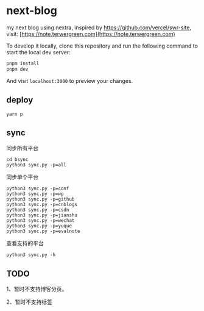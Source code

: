 # next-blog

my next blog using nextra, inspired by https://github.com/vercel/swr-site, visit: [https://note.terwergreen.com](https://note.terwergreen.com)

To develop it locally, clone this repository and run the following command to start the local dev server:

```bash
pnpm install
pnpm dev
```

And visit `localhost:3000` to preview your changes.

## deploy

```
yarn p
```

## sync

同步所有平台

```
cd bsync
python3 sync.py -p=all
```

同步单个平台

```
python3 sync.py -p=conf
python3 sync.py -p=wp
python3 sync.py -p=github
python3 sync.py -p=cnblogs
python3 sync.py -p=csdn
python3 sync.py -p=jianshu
python3 sync.py -p=wechat
python3 sync.py -p=yuque
python3 sync.py -p=evalnote
```

查看支持的平台

```
python3 sync.py -h
```

## TODO

1、暂时不支持博客分页。

2、暂时不支持标签